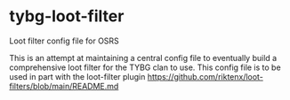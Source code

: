 # tybg-loot-filter
Loot filter config file for OSRS

This is an attempt at maintaining a central config file to eventually build a comprehensive loot filter for the TYBG clan to use.
This config file is to be used in part with the loot-filter plugin https://github.com/riktenx/loot-filters/blob/main/README.md
